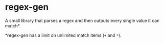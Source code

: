 # regex-gen

A small library that parses a regex and then outputs every single value it can match*.

*regex-gen has a limit on unlimited match items (`+` and `*`).
